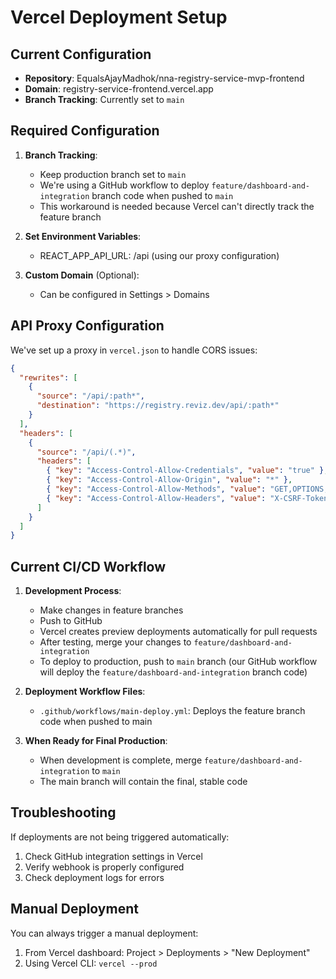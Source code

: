 # Vercel Deployment Setup

## Current Configuration

- **Repository**: EqualsAjayMadhok/nna-registry-service-mvp-frontend
- **Domain**: registry-service-frontend.vercel.app
- **Branch Tracking**: Currently set to `main`

## Required Configuration

1. **Branch Tracking**: 
   - Keep production branch set to `main` 
   - We're using a GitHub workflow to deploy `feature/dashboard-and-integration` branch code when pushed to `main`
   - This workaround is needed because Vercel can't directly track the feature branch

2. **Set Environment Variables**:
   - REACT_APP_API_URL: /api (using our proxy configuration)

3. **Custom Domain** (Optional):
   - Can be configured in Settings > Domains

## API Proxy Configuration

We've set up a proxy in `vercel.json` to handle CORS issues:

```json
{
  "rewrites": [
    { 
      "source": "/api/:path*", 
      "destination": "https://registry.reviz.dev/api/:path*" 
    }
  ],
  "headers": [
    {
      "source": "/api/(.*)",
      "headers": [
        { "key": "Access-Control-Allow-Credentials", "value": "true" },
        { "key": "Access-Control-Allow-Origin", "value": "*" },
        { "key": "Access-Control-Allow-Methods", "value": "GET,OPTIONS,PATCH,DELETE,POST,PUT" },
        { "key": "Access-Control-Allow-Headers", "value": "X-CSRF-Token, X-Requested-With, Accept, Accept-Version, Content-Length, Content-MD5, Content-Type, Date, X-Api-Version, Authorization" }
      ]
    }
  ]
}
```

## Current CI/CD Workflow

1. **Development Process**:
   - Make changes in feature branches
   - Push to GitHub
   - Vercel creates preview deployments automatically for pull requests
   - After testing, merge your changes to `feature/dashboard-and-integration`
   - To deploy to production, push to `main` branch (our GitHub workflow will deploy the `feature/dashboard-and-integration` branch code)

2. **Deployment Workflow Files**:
   - `.github/workflows/main-deploy.yml`: Deploys the feature branch code when pushed to main

3. **When Ready for Final Production**:
   - When development is complete, merge `feature/dashboard-and-integration` to `main`
   - The main branch will contain the final, stable code

## Troubleshooting

If deployments are not being triggered automatically:

1. Check GitHub integration settings in Vercel
2. Verify webhook is properly configured
3. Check deployment logs for errors

## Manual Deployment

You can always trigger a manual deployment:

1. From Vercel dashboard: Project > Deployments > "New Deployment"
2. Using Vercel CLI: `vercel --prod`